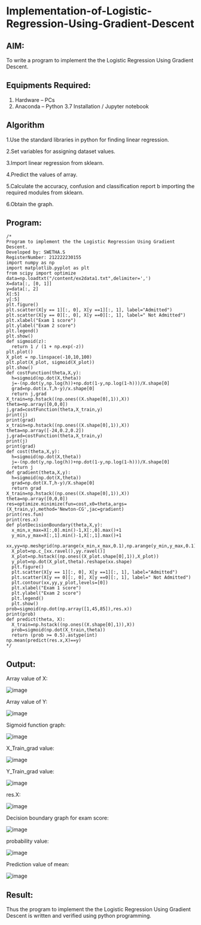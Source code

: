 # Implementation-of-Logistic-Regression-Using-Gradient-Descent

## AIM:
To write a program to implement the the Logistic Regression Using Gradient Descent.

## Equipments Required:
1. Hardware – PCs
2. Anaconda – Python 3.7 Installation / Jupyter notebook

## Algorithm
1.Use the standard libraries in python for finding linear regression.

2.Set variables for assigning dataset values.

3.Import linear regression from sklearn.

4.Predict the values of array.

5.Calculate the accuracy, confusion and classification report b importing the required modules from sklearn.

6.Obtain the graph.

## Program:
```
/*
Program to implement the the Logistic Regression Using Gradient Descent.
Developed by: SWETHA.S
RegisterNumber: 212222230155
import numpy as np
import matplotlib.pyplot as plt
from scipy import optimize
data=np.loadtxt("/content/ex2data1.txt",delimiter=',')
X=data[:, [0, 1]]
y=data[:, 2]
X[:5]
y[:5]
plt.figure()
plt.scatter(X[y == 1][:, 0], X[y ==1][:, 1], label="Admitted")
plt.scatter(X[y == 0][:, 0], X[y ==0][:, 1], label=" Not Admitted")
plt.xlabel("Exam 1 score")
plt.ylabel("Exam 2 score")
plt.legend()
plt.show()
def sigmoid(z):
  return 1 / (1 + np.exp(-z))
plt.plot()
X_plot = np.linspace(-10,10,100)
plt.plot(X_plot, sigmoid(X_plot))
plt.show()
def costFunction(theta,X,y):
  h=sigmoid(np.dot(X,theta))
  j=-(np.dot(y,np.log(h))+np.dot(1-y,np.log(1-h)))/X.shape[0]
  grad=np.dot(x.T,h-y)/x.shape[0]
  return j,grad
X_train=np.hstack((np.ones((X.shape[0],1)),X))
theta=np.array([0,0,0])
j,grad=costFunction(theta,X_train,y)
print(j)
print(grad)
x_train=np.hstack((np.ones((X.shape[0],1)),X))
theta=np.array([-24,0.2,0.2])
j,grad=costFunction(theta,X_train,y)
print(j)
print(grad)
def cost(theta,X,y):
  h=sigmoid(np.dot(X,theta))
  j=-(np.dot(y,np.log(h))+np.dot(1-y,np.log(1-h)))/X.shape[0]
  return j
def gradient(theta,X,y):
  h=sigmoid(np.dot(X,theta))
  grad=np.dot(X.T,h-y)/X.shape[0]
  return grad
X_train=np.hstack((np.ones((X.shape[0],1)),X))
theta=np.array([0,0,0])
res=optimize.minimize(fun=cost,x0=theta,args=(X_train,y),method='Newton-CG',jac=gradient)
print(res.fun)
print(res.x)
def plotDecisionBoundary(theta,X,y):
  x_min,x_max=X[:,0].min()-1,X[:,0].max()+1
  y_min,y_max=X[:,1].min()-1,X[:,1].max()+1
  xx,yy=np.meshgrid(np.arange(x_min,x_max,0.1),np.arange(y_min,y_max,0.1))
  X_plot=np.c_[xx.ravel(),yy.ravel()]
  X_plot=np.hstack((np.ones((X_plot.shape[0],1)),X_plot))
  y_plot=np.dot(X_plot,theta).reshape(xx.shape)
  plt.figure()
  plt.scatter(X[y == 1][:, 0], X[y ==1][:, 1], label="Admitted")
  plt.scatter(X[y == 0][:, 0], X[y ==0][:, 1], label=" Not Admitted")
  plt.contour(xx,yy,y_plot,levels=[0])
  plt.xlabel("Exam 1 score")
  plt.ylabel("Exam 2 score")
  plt.legend()
  plt.show()
prob=sigmoid(np.dot(np.array([1,45,85]),res.x))
print(prob)
def predict(theta, X):
  X_train=np.hstack((np.ones((X.shape[0],1)),X))
  prob=sigmoid(np.dot(X_train,theta))
  return (prob >= 0.5).astype(int)
np.mean(predict(res.x,X)==y)
*/
```

## Output:

Array value of X:

![image](https://github.com/swethaselvarajm/-Implementation-of-Logistic-Regression-Using-Gradient-Descent/assets/119525603/ec0f738f-692f-48bb-8b66-2eb35f6ad5c9)

Array value of Y:

![image](https://github.com/swethaselvarajm/-Implementation-of-Logistic-Regression-Using-Gradient-Descent/assets/119525603/c517cd69-21d7-41bb-bf06-0fd7e29aa5de)

Sigmoid function graph:

![image](https://github.com/swethaselvarajm/-Implementation-of-Logistic-Regression-Using-Gradient-Descent/assets/119525603/932aafec-5e0e-4748-9cc7-acc66736b349)

X_Train_grad value:

![image](https://github.com/swethaselvarajm/-Implementation-of-Logistic-Regression-Using-Gradient-Descent/assets/119525603/7e7c5659-0054-4813-8689-f5512e9912f7)

Y_Train_grad value:

![image](https://github.com/swethaselvarajm/-Implementation-of-Logistic-Regression-Using-Gradient-Descent/assets/119525603/382739a1-957a-4b38-b40e-6ad77634d2f0)

res.X:

![image](https://github.com/swethaselvarajm/-Implementation-of-Logistic-Regression-Using-Gradient-Descent/assets/119525603/df09a65d-3a28-4638-adfa-e6493bf553dc)

Decision boundary graph for exam score:

![image](https://github.com/swethaselvarajm/-Implementation-of-Logistic-Regression-Using-Gradient-Descent/assets/119525603/2635371d-699b-4761-a8f7-7d497e03ab99)

probability value:

![image](https://github.com/swethaselvarajm/-Implementation-of-Logistic-Regression-Using-Gradient-Descent/assets/119525603/05ee2c1a-7d7c-4d76-85fd-1144de32ec36)

Prediction value of mean:

![image](https://github.com/swethaselvarajm/-Implementation-of-Logistic-Regression-Using-Gradient-Descent/assets/119525603/5a52d084-aa6e-48b2-8610-ab187bda74fd)

## Result:
Thus the program to implement the the Logistic Regression Using Gradient Descent is written and verified using python programming.


